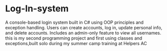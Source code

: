 # Log-In-system
A console-based login system built in C# using OOP principles and exception handling. Users can create accounts, log in, update personal info, and delete accounts. Includes an admin-only feature to view all usernames. this is my second programming project and first using classes and exceptions,built solo during my summer camp training at Helpers AC
